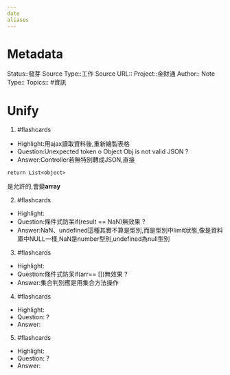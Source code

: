 ```yaml
---
date
aliases
---
```

# Metadata
Status::發芽
Source Type::工作
Source URL::
Project::金財通
Author::
Note Type::
Topics::
#資訊 
# Unify




1. #flashcards 
- Highlight:用ajax讀取資料後,重新繪製表格
- Question:Unexpected token o Object Obj is not valid JSON
?
- Answer:Controller若無特別轉成JSON,直接
```
return List<object>
```

是允許的,會變**array**

2. #flashcards 
- Highlight:
- Question:條件式防呆if(result == NaN)無效果
?
- Answer:NaN、undefined這種其實不算是型別,而是型別中limit狀態,像是資料庫中NULL一樣,NaN是number型別,undefined為null型別


3. #flashcards 
- Highlight:
- Question:條件式防呆if(arr== [])無效果
?
- Answer:集合判別應是用集合方法操作

4. #flashcards 
- Highlight:
- Question:
?
- Answer:

5. #flashcards 
- Highlight:
- Question:
?
- Answer:
